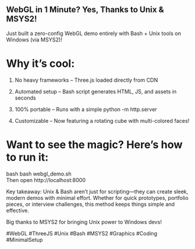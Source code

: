 
## WebGL in 1 Minute? Yes, Thanks to Unix & MSYS2!


Just built a zero-config WebGL demo entirely with Bash + Unix tools on Windows (via MSYS2)! 


# Why it’s cool:

1. No heavy frameworks – Three.js loaded directly from CDN 

2. Automated setup – Bash script generates HTML, JS, and assets in seconds 

3. 100% portable – Runs with a simple python -m http.server 

4. Customizable – Now featuring a rotating cube with multi-colored faces! 


# Want to see the magic? Here’s how to run it:

bash
bash webgl_demo.sh  
Then open http://localhost:8000

Key takeaway: Unix & Bash aren’t just for scripting—they can create sleek, modern demos with minimal effort. Whether for quick prototypes, portfolio pieces, or interview challenges, this method keeps things simple and effective.

Big thanks to MSYS2 for bringing Unix power to Windows devs!


#WebGL #ThreeJS #Unix #Bash #MSYS2 #Graphics #Coding #MinimalSetup
